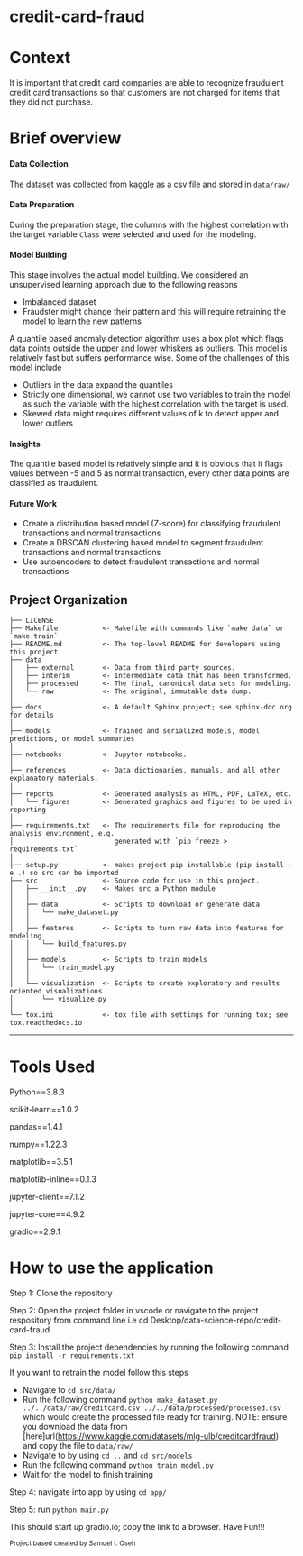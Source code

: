 credit-card-fraud
==============================

Context 
==============================
It is important that credit card companies are able to recognize fraudulent credit card transactions so that customers are not charged for items that they did not purchase. 

Brief overview
==============================
#### Data Collection
The dataset was collected from kaggle as a csv file and stored in `data/raw/`

#### Data Preparation
During the preparation stage, the columns with the highest correlation with the target variable `Class` were selected 
and used for the modeling. 

#### Model Building
This stage involves the actual model building. We considered an unsupervised learning approach due to the following reasons
- Imbalanced dataset
- Fraudster might change their pattern and this will require retraining the model to learn the new patterns

A quantile based anomaly detection algorithm uses a box plot which flags data points outside the upper and lower whiskers as outliers. This model is relatively fast but suffers performance wise. Some of the challenges of this model include

- Outliers in the data expand the quantiles
- Strictly one dimensional, we cannot use two variables to train the model as such the variable with the highest correlation with the target is used.
- Skewed data might requires different values of k to detect upper and lower outliers

#### Insights
The quantile based model is relatively simple and it is obvious that it flags values between -5 and 5 as normal transaction, every other data points are classified as fraudulent.

#### Future Work
- Create a distribution based model (Z-score) for classifying fraudulent transactions and normal transactions
- Create a DBSCAN clustering based model to segment fraudulent transactions and normal transactions
- Use autoencoders to detect fraudulent transactions and normal transactions

Project Organization
------------

    ├── LICENSE
    ├── Makefile           <- Makefile with commands like `make data` or `make train`
    ├── README.md          <- The top-level README for developers using this project.
    ├── data
    │   ├── external       <- Data from third party sources.
    │   ├── interim        <- Intermediate data that has been transformed.
    │   ├── processed      <- The final, canonical data sets for modeling.
    │   └── raw            <- The original, immutable data dump.
    │
    ├── docs               <- A default Sphinx project; see sphinx-doc.org for details
    │
    ├── models             <- Trained and serialized models, model predictions, or model summaries
    │
    ├── notebooks          <- Jupyter notebooks.
    │
    ├── references         <- Data dictionaries, manuals, and all other explanatory materials.
    │
    ├── reports            <- Generated analysis as HTML, PDF, LaTeX, etc.
    │   └── figures        <- Generated graphics and figures to be used in reporting
    │
    ├── requirements.txt   <- The requirements file for reproducing the analysis environment, e.g.
    │                         generated with `pip freeze > requirements.txt`
    │
    ├── setup.py           <- makes project pip installable (pip install -e .) so src can be imported
    ├── src                <- Source code for use in this project.
    │   ├── __init__.py    <- Makes src a Python module
    │   │
    │   ├── data           <- Scripts to download or generate data
    │   │   └── make_dataset.py
    │   │
    │   ├── features       <- Scripts to turn raw data into features for modeling
    │   │   └── build_features.py
    │   │
    │   ├── models         <- Scripts to train models
    │   │   └── train_model.py
    │   │
    │   └── visualization  <- Scripts to create exploratory and results oriented visualizations
    │       └── visualize.py
    │
    └── tox.ini            <- tox file with settings for running tox; see tox.readthedocs.io


--------

Tools Used
==============================
Python==3.8.3

scikit-learn==1.0.2

pandas==1.4.1

numpy==1.22.3

matplotlib==3.5.1

matplotlib-inline==0.1.3

jupyter-client==7.1.2

jupyter-core==4.9.2

gradio==2.9.1

How to use the application
==============================

Step 1: Clone the repository

Step 2: Open the project folder in vscode or navigate to the project respository from command line i.e cd Desktop/data-science-repo/credit-card-fraud

Step 3: Install the project dependencies by running the following command `pip install -r requirements.txt`

If you want to retrain the model follow this steps
- Navigate to `cd src/data/`
- Run the following command `python make_dataset.py ../../data/raw/creditcard.csv ../../data/processed/processed.csv` which would create the processed file ready for training. NOTE: ensure you download the data from [here]url(https://www.kaggle.com/datasets/mlg-ulb/creditcardfraud) and copy the file to `data/raw/`
- Navigate to by using `cd ..` and `cd src/models`
- Run the following command `python train_model.py`
- Wait for the model to finish training

Step 4: navigate into app by using `cd app/`

Step 5: run `python main.py`

This should start up gradio.io; copy the link to a browser. Have Fun!!!

<p><small>Project based created by Samuel I. Oseh</small></p>

